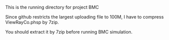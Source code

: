 This is the running directory for project BMC

Since github restricts the largest uploading file to 100M, I have to compress ViewRayCo.phsp by 7zip.

You should extract it by 7zip before running BMC simulation.
